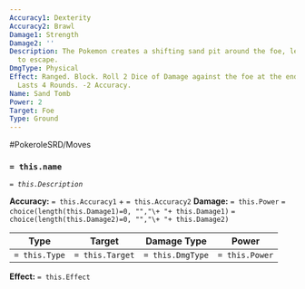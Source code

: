 ```yaml
---
Accuracy1: Dexterity
Accuracy2: Brawl
Damage1: Strength
Damage2: ''
Description: The Pokemon creates a shifting sand pit around the foe, leaving it unable
  to escape.
DmgType: Physical
Effect: Ranged. Block. Roll 2 Dice of Damage against the foe at the end of every Round.
  Lasts 4 Rounds. -2 Accuracy.
Name: Sand Tomb
Power: 2
Target: Foe
Type: Ground
---
```


#PokeroleSRD/Moves

### `= this.name` 
*`= this.Description`*

**Accuracy:** `= this.Accuracy1` + `= this.Accuracy2`
**Damage:** `= this.Power` `= choice(length(this.Damage1)=0, "","\+ "+ this.Damage1)` `= choice(length(this.Damage2)=0, "","\+ "+ this.Damage2)`

| Type          | Target          | Damage Type          | Power          |
| ------------- | --------------- | ---------------- | -------------- |
| `= this.Type` | `= this.Target` | `= this.DmgType` | `= this.Power` | 

**Effect:** `= this.Effect`